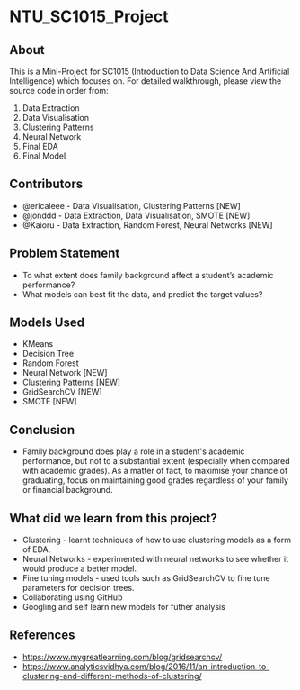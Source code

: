 # NTU_SC1015_Project

## About
This is a Mini-Project for SC1015 (Introduction to Data Science And Artificial Intelligence) which focuses on. For detailed walkthrough, please view the source code in order from: <br>
1. Data Extraction
2. Data Visualisation
3. Clustering Patterns
4. Neural Network
5. Final EDA
6. Final Model

## Contributors
* @ericaleee - Data Visualisation, Clustering Patterns [NEW] <br>
* @jonddd - Data Extraction, Data Visualisation, SMOTE [NEW]<br>
* @Kaioru - Data Extraction, Random Forest, Neural Networks [NEW] <br>

## Problem Statement
* To what extent does family background affect a student’s academic performance?
* What models can best fit the data, and predict the target values?

## Models Used
* KMeans
* Decision Tree
* Random Forest
* Neural Network [NEW]
* Clustering Patterns [NEW]
* GridSearchCV [NEW]
* SMOTE [NEW]

## Conclusion
* Family background does play a role in a student's academic performance, but not to a substantial extent (especially when compared with academic grades). As a matter of fact, to maximise your chance of graduating, focus on maintaining good grades regardless of your family or financial background.


## What did we learn from this project?
* Clustering - learnt techniques of how to use clustering models as a form of EDA.
* Neural Networks - experimented with neural networks to see whether it would produce a better model.
* Fine tuning models - used tools such as GridSearchCV to fine tune parameters for decision trees.
* Collaborating using GitHub
* Googling and self learn new models for futher analysis

## References
* https://www.mygreatlearning.com/blog/gridsearchcv/
* https://www.analyticsvidhya.com/blog/2016/11/an-introduction-to-clustering-and-different-methods-of-clustering/ 